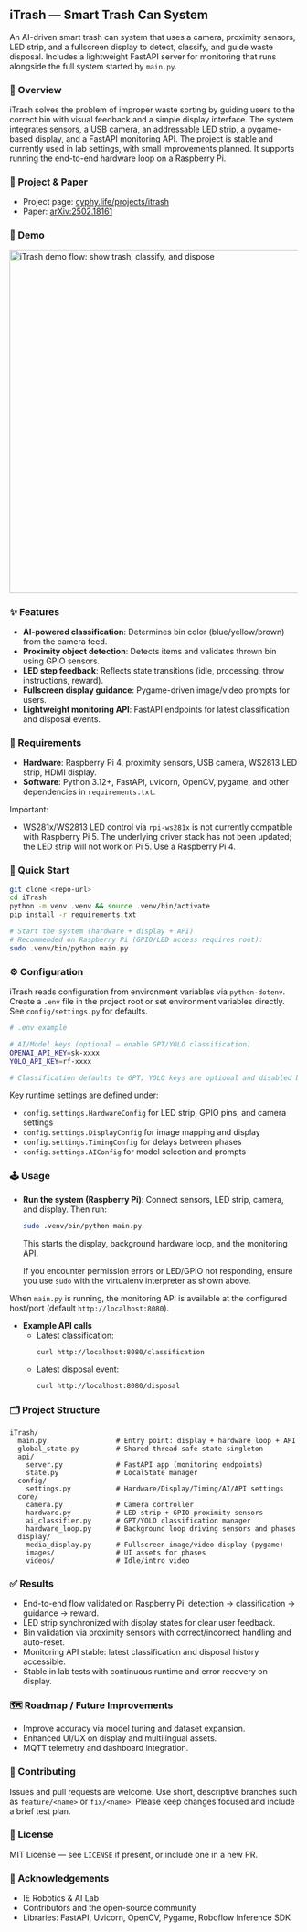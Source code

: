 ## iTrash — Smart Trash Can System

An AI-driven smart trash can system that uses a camera, proximity sensors, LED strip, and a fullscreen display to detect, classify, and guide waste disposal. Includes a lightweight FastAPI server for monitoring that runs alongside the full system started by `main.py`.

### 🧭 Overview
iTrash solves the problem of improper waste sorting by guiding users to the correct bin with visual feedback and a simple display interface. The system integrates sensors, a USB camera, an addressable LED strip, a pygame-based display, and a FastAPI monitoring API. The project is stable and currently used in lab settings, with small improvements planned. It supports running the end-to-end hardware loop on a Raspberry Pi.

### 🔗 Project & Paper
- Project page: [cyphy.life/projects/itrash](https://cyphy.life/projects/itrash/)
- Paper: [arXiv:2502.18161](https://arxiv.org/abs/2502.18161)

### 🎥 Demo
<img src="assets/itrash-demo.gif" alt="iTrash demo flow: show trash, classify, and dispose" width="600" />

### ✨ Features
- **AI-powered classification**: Determines bin color (blue/yellow/brown) from the camera feed.
- **Proximity object detection**: Detects items and validates thrown bin using GPIO sensors.
- **LED step feedback**: Reflects state transitions (idle, processing, throw instructions, reward).
- **Fullscreen display guidance**: Pygame-driven image/video prompts for users.
- **Lightweight monitoring API**: FastAPI endpoints for latest classification and disposal events.

### 🧰 Requirements
- **Hardware**: Raspberry Pi 4, proximity sensors, USB camera, WS2813 LED strip, HDMI display.
- **Software**: Python 3.12+, FastAPI, uvicorn, OpenCV, pygame, and other dependencies in `requirements.txt`.

Important:
- WS281x/WS2813 LED control via `rpi-ws281x` is not currently compatible with Raspberry Pi 5. The underlying driver stack has not been updated; the LED strip will not work on Pi 5. Use a Raspberry Pi 4.

### 🚀 Quick Start
```bash
git clone <repo-url>
cd iTrash
python -m venv .venv && source .venv/bin/activate
pip install -r requirements.txt

# Start the system (hardware + display + API)
# Recommended on Raspberry Pi (GPIO/LED access requires root):
sudo .venv/bin/python main.py
```

### ⚙️ Configuration
iTrash reads configuration from environment variables via `python-dotenv`. Create a `.env` file in the project root or set environment variables directly. See `config/settings.py` for defaults.

```bash
# .env example

# AI/Model keys (optional — enable GPT/YOLO classification)
OPENAI_API_KEY=sk-xxxx
YOLO_API_KEY=rf-xxxx

# Classification defaults to GPT; YOLO keys are optional and disabled by default.
```

Key runtime settings are defined under:
- `config.settings.HardwareConfig` for LED strip, GPIO pins, and camera settings
- `config.settings.DisplayConfig` for image mapping and display
- `config.settings.TimingConfig` for delays between phases
- `config.settings.AIConfig` for model selection and prompts

### 🕹️ Usage
- **Run the system (Raspberry Pi)**: Connect sensors, LED strip, camera, and display. Then run:
  ```bash
  sudo .venv/bin/python main.py
  ```
  This starts the display, background hardware loop, and the monitoring API.

  If you encounter permission errors or LED/GPIO not responding, ensure you use `sudo` with the virtualenv interpreter as shown above.

When `main.py` is running, the monitoring API is available at the configured host/port (default `http://localhost:8080`).

- **Example API calls**
  - Latest classification:
    ```bash
    curl http://localhost:8080/classification
    ```
  - Latest disposal event:
    ```bash
    curl http://localhost:8080/disposal
    ```



### 🗂️ Project Structure
```text
iTrash/
  main.py                 # Entry point: display + hardware loop + API
  global_state.py         # Shared thread-safe state singleton
  api/
    server.py             # FastAPI app (monitoring endpoints)
    state.py              # LocalState manager
  config/
    settings.py           # Hardware/Display/Timing/AI/API settings
  core/
    camera.py             # Camera controller
    hardware.py           # LED strip + GPIO proximity sensors
    ai_classifier.py      # GPT/YOLO classification manager
    hardware_loop.py      # Background loop driving sensors and phases
  display/
    media_display.py      # Fullscreen image/video display (pygame)
    images/               # UI assets for phases
    videos/               # Idle/intro video
```

### ✅ Results
- End-to-end flow validated on Raspberry Pi: detection → classification → guidance → reward.
- LED strip synchronized with display states for clear user feedback.
- Bin validation via proximity sensors with correct/incorrect handling and auto-reset.
- Monitoring API stable: latest classification and disposal history accessible.
- Stable in lab tests with continuous runtime and error recovery on display.

### 🗺️ Roadmap / Future Improvements
- Improve accuracy via model tuning and dataset expansion.
- Enhanced UI/UX on display and multilingual assets.
- MQTT telemetry and dashboard integration.

### 🤝 Contributing
Issues and pull requests are welcome. Use short, descriptive branches such as `feature/<name>` or `fix/<name>`. Please keep changes focused and include a brief test plan.

### 🪪 License
MIT License — see `LICENSE` if present, or include one in a new PR.

### 🙏 Acknowledgements
- IE Robotics & AI Lab
- Contributors and the open-source community
- Libraries: FastAPI, Uvicorn, OpenCV, Pygame, Roboflow Inference SDK


